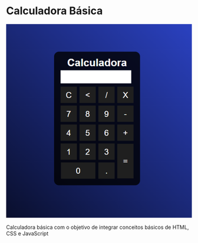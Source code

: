 # Calculadora Básica
![Calcuradora](calculadora.png)

Calculadora básica com o objetivo de integrar conceitos básicos de HTML, CSS e JavaScript

